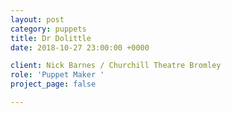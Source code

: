 ```yaml
---
layout: post
category: puppets
title: Dr Dolittle
date: 2018-10-27 23:00:00 +0000

client: Nick Barnes / Churchill Theatre Bromley
role: 'Puppet Maker '
project_page: false

---
```

